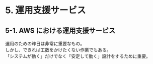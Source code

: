 # 5. 運用支援サービス  

## 5-1. AWS における運用支援サービス  
運用のための昨日は非常に重要なもの。  
しかし、できれば工数をかけたくない作業でもある。  
「システムが動く」だけでなく「安定して動く」設計をするために重要。  
